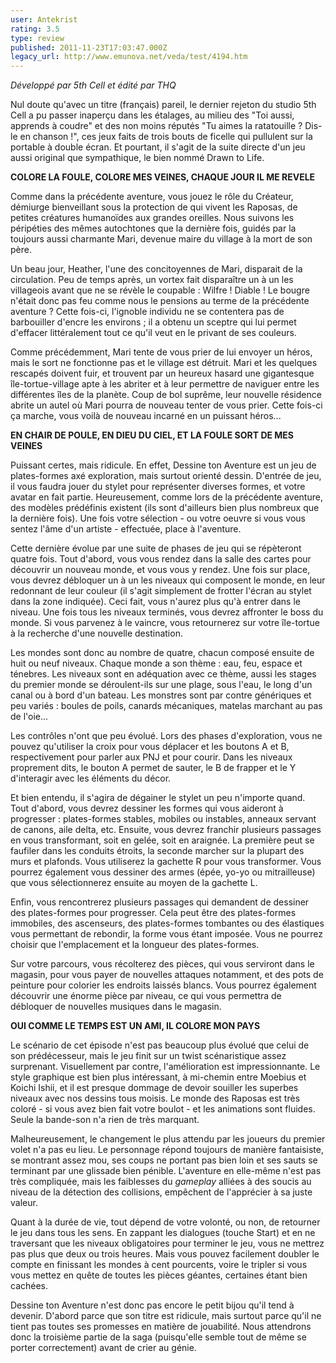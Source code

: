 ```yaml
---
user: Antekrist
rating: 3.5
type: review
published: 2011-11-23T17:03:47.000Z
legacy_url: http://www.emunova.net/veda/test/4194.htm
---
```

_Développé par 5th Cell et édité par THQ_  

  

Nul doute qu'avec un titre (français) pareil, le dernier rejeton du studio 5th Cell a pu passer inaperçu dans les étalages, au milieu des "Toi aussi, apprends à coudre" et des non moins réputés "Tu aimes la ratatouille ? Dis-le en chanson !", ces jeux faits de trois bouts de ficelle qui pullulent sur la portable à double écran. Et pourtant, il s'agit de la suite directe d'un jeu aussi original que sympathique, le bien nommé Drawn to Life.  

  

**COLORE LA FOULE, COLORE MES VEINES, CHAQUE JOUR IL ME REVELE**  

Comme dans la précédente aventure, vous jouez le rôle du Créateur, démiurge bienveillant sous la protection de qui vivent les Raposas, de petites créatures humanoïdes aux grandes oreilles. Nous suivons les péripéties des mêmes autochtones que la dernière fois, guidés par la toujours aussi charmante Mari, devenue maire du village à la mort de son père.  

Un beau jour, Heather, l'une des concitoyennes de Mari, disparait de la circulation. Peu de temps après, un vortex fait disparaître un à un les villageois avant que ne se révèle le coupable : Wilfre ! Diable ! Le bougre n'était donc pas feu comme nous le pensions au terme de la précédente aventure ? Cette fois-ci, l'ignoble individu ne se contentera pas de barbouiller d'encre les environs ; il a obtenu un sceptre qui lui permet d'effacer littéralement tout ce qu'il veut en le privant de ses couleurs.  

Comme précédemment, Mari tente de vous prier de lui envoyer un héros, mais le sort ne fonctionne pas et le village est détruit. Mari et les quelques rescapés doivent fuir, et trouvent par un heureux hasard une gigantesque île-tortue-village apte à les abriter et à leur permettre de naviguer entre les différentes îles de la planète. Coup de bol suprême, leur nouvelle résidence abrite un autel où Mari pourra de nouveau tenter de vous prier. Cette fois-ci ça marche, vous voilà de nouveau incarné en un puissant héros...  

  

**EN CHAIR DE POULE, EN DIEU DU CIEL, ET LA FOULE SORT DE MES VEINES**  

Puissant certes, mais ridicule. En effet, Dessine ton Aventure est un jeu de plates-formes axé exploration, mais surtout orienté dessin. D'entrée de jeu, il vous faudra jouer du stylet pour représenter diverses formes, et votre avatar en fait partie. Heureusement, comme lors de la précédente aventure, des modèles prédéfinis existent (ils sont d'ailleurs bien plus nombreux que la dernière fois). Une fois votre sélection - ou votre oeuvre si vous vous sentez l'âme d'un artiste - effectuée, place à l'aventure.  

Cette dernière évolue par une suite de phases de jeu qui se répèteront quatre fois. Tout d'abord, vous vous rendez dans la salle des cartes pour découvrir un nouveau monde, et vous vous y rendez. Une fois sur place, vous devrez débloquer un à un les niveaux qui composent le monde, en leur redonnant de leur couleur (il s'agit simplement de frotter l'écran au stylet dans la zone indiquée). Ceci fait, vous n'aurez plus qu'à entrer dans le niveau. Une fois tous les niveaux terminés, vous devrez affronter le boss du monde. Si vous parvenez à le vaincre, vous retournerez sur votre île-tortue à la recherche d'une nouvelle destination.  

Les mondes sont donc au nombre de quatre, chacun composé ensuite de huit ou neuf niveaux. Chaque monde a son thème : eau, feu, espace et ténebres. Les niveaux sont en adéquation avec ce thème, aussi les stages du premier monde se déroulent-ils sur une plage, sous l'eau, le long d'un canal ou à bord d'un bateau. Les monstres sont par contre génériques et peu variés : boules de poils, canards mécaniques, matelas marchant au pas de l'oie...  

Les contrôles n'ont que peu évolué. Lors des phases d'exploration, vous ne pouvez qu'utiliser la croix pour vous déplacer et les boutons A et B, respectivement pour parler aux PNJ et pour courir. Dans les niveaux proprement dits, le bouton A permet de sauter, le B de frapper et le Y d'interagir avec les éléments du décor.   

Et bien entendu, il s'agira de dégainer le stylet un peu n'importe quand. Tout d'abord, vous devrez dessiner les formes qui vous aideront à progresser : plates-formes stables, mobiles ou instables, anneaux servant de canons, aile delta, etc. Ensuite, vous devrez franchir plusieurs passages en vous transformant, soit en gelée, soit en araignée. La première peut se faufiler dans les conduits étroits, la seconde marcher sur la plupart des murs et plafonds. Vous utiliserez la gachette R pour vous transformer. Vous pourrez également vous dessiner des armes (épée, yo-yo ou mitrailleuse) que vous sélectionnerez ensuite au moyen de la gachette L.  

Enfin, vous rencontrerez plusieurs passages qui demandent de dessiner des plates-formes pour progresser. Cela peut être des plates-formes immobiles, des ascenseurs, des plates-formes tombantes ou des élastiques vous permettant de rebondir, la forme vous étant imposée. Vous ne pourrez choisir que l'emplacement et la longueur des plates-formes.  

Sur votre parcours, vous récolterez des pièces, qui vous serviront dans le magasin, pour vous payer de nouvelles attaques notamment, et des pots de peinture pour colorier les endroits laissés blancs. Vous pourrez également découvrir une énorme pièce par niveau, ce qui vous permettra de débloquer de nouvelles musiques dans le magasin.  

  

**OUI COMME LE TEMPS EST UN AMI, IL COLORE MON PAYS**  

Le scénario de cet épisode n'est pas beaucoup plus évolué que celui de son prédécesseur, mais le jeu finit sur un twist scénaristique assez surprenant. Visuellement par contre, l'amélioration est impressionnante. Le style graphique est bien plus intéressant, à mi-chemin entre Moebius et Koichi Ishii, et il est presque dommage de devoir souiller les superbes niveaux avec nos dessins tous moisis. Le monde des Raposas est très coloré - si vous avez bien fait votre boulot - et les animations sont fluides. Seule la bande-son n'a rien de très marquant.  

Malheureusement, le changement le plus attendu par les joueurs du premier volet n'a pas eu lieu. Le personnage répond toujours de manière fantaisiste, se montrant assez mou, ses coups ne portant pas bien loin et ses sauts se terminant par une glissade bien pénible. L'aventure en elle-même n'est pas très compliquée, mais les faiblesses du _gameplay_ alliées à des soucis au niveau de la détection des collisions, empêchent de l'apprécier à sa juste valeur.  

Quant à la durée de vie, tout dépend de votre volonté, ou non, de retourner le jeu dans tous les sens. En zappant les dialogues (touche Start) et en ne traversant que les niveaux obligatoires pour terminer le jeu, vous ne mettrez pas plus que deux ou trois heures. Mais vous pouvez facilement doubler le compte en finissant les mondes à cent pourcents, voire le tripler si vous vous mettez en quête de toutes les pièces géantes, certaines étant bien cachées.  

Dessine ton Aventure n'est donc pas encore le petit bijou qu'il tend à devenir. D'abord parce que son titre est ridicule, mais surtout parce qu'il ne tient pas toutes ses promesses en matière de jouabilité. Nous attendrons donc la troisième partie de la saga (puisqu'elle semble tout de même se porter correctement) avant de crier au génie.